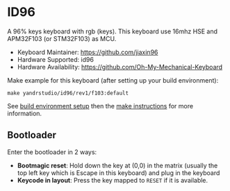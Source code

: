# ID96

A 96% keys keyboard with rgb (keys).
This keyboard use 16mhz HSE and APM32F103 (or STM32F103) as MCU.

- Keyboard Maintainer: https://github.com/jiaxin96
- Hardware Supported: id96
- Hardware Availability: https://github.com/Oh-My-Mechanical-Keyboard 

Make example for this keyboard (after setting up your build environment):

    make yandrstudio/id96/rev1/f103:default

See [build environment setup](https://docs.qmk.fm/#/getting_started_build_tools) then the [make instructions](https://docs.qmk.fm/#/getting_started_make_guide) for more information.

## Bootloader

Enter the bootloader in 2 ways:

* **Bootmagic reset**: Hold down the key at (0,0) in the matrix (usually the top left key which is Escape in this keyboard) and plug in the keyboard
* **Keycode in layout**: Press the key mapped to `RESET` if it is available.
